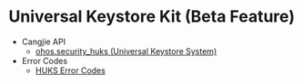 # Universal Keystore Kit (Beta Feature)

- Cangjie API
    - [ohos.security_huks (Universal Keystore System)](cj-apis-security_huks.md)
- Error Codes
    - [HUKS Error Codes](../errorcodes/cj-errorcode-huks.md)